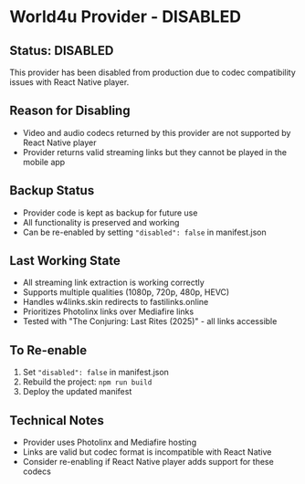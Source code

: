 # World4u Provider - DISABLED

## Status: DISABLED
This provider has been disabled from production due to codec compatibility issues with React Native player.

## Reason for Disabling
- Video and audio codecs returned by this provider are not supported by React Native player
- Provider returns valid streaming links but they cannot be played in the mobile app

## Backup Status
- Provider code is kept as backup for future use
- All functionality is preserved and working
- Can be re-enabled by setting `"disabled": false` in manifest.json

## Last Working State
- All streaming link extraction is working correctly
- Supports multiple qualities (1080p, 720p, 480p, HEVC)
- Handles w4links.skin redirects to fastilinks.online
- Prioritizes Photolinx links over Mediafire links
- Tested with "The Conjuring: Last Rites (2025)" - all links accessible

## To Re-enable
1. Set `"disabled": false` in manifest.json
2. Rebuild the project: `npm run build`
3. Deploy the updated manifest

## Technical Notes
- Provider uses Photolinx and Mediafire hosting
- Links are valid but codec format is incompatible with React Native
- Consider re-enabling if React Native player adds support for these codecs
